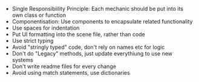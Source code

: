 - Single Responsibiility Principle: Each mechanic should be put into its own class or function
- Componentisation: Use components to encapsulate related functionality
- Use spaces for indentation
- Put UI formatting into the scene file, rather than code
- Use strict typing
- Avoid "stringly typed" code, don't rely on names etc for logic
- Don't do "Legacy" methods, just update everythiung to use new systems
- Don't write readme files for every change
- Avoid using match statements, use dictionaries